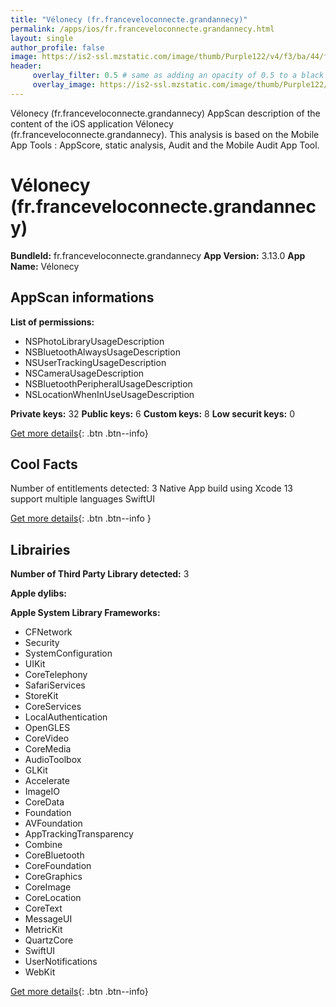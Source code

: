 ```yaml
---
title: "Vélonecy (fr.franceveloconnecte.grandannecy)"
permalink: /apps/ios/fr.franceveloconnecte.grandannecy.html
layout: single
author_profile: false
image: https://is2-ssl.mzstatic.com/image/thumb/Purple122/v4/f3/ba/44/f3ba44b1-5cf4-e294-061b-aebbfeb5dfbe/AppIcon-1x_U007emarketing-0-7-0-85-220.png/512x512bb.jpg
header: 
     overlay_filter: 0.5 # same as adding an opacity of 0.5 to a black background
     overlay_image: https://is2-ssl.mzstatic.com/image/thumb/Purple122/v4/f3/ba/44/f3ba44b1-5cf4-e294-061b-aebbfeb5dfbe/AppIcon-1x_U007emarketing-0-7-0-85-220.png/512x512bb.jpg
---
```

Vélonecy (fr.franceveloconnecte.grandannecy) AppScan description of the content of the iOS application Vélonecy (fr.franceveloconnecte.grandannecy). This analysis is based on the Mobile App Tools : AppScore, static analysis, Audit and the Mobile Audit App Tool.

# Vélonecy (fr.franceveloconnecte.grandannecy)

**BundleId:** fr.franceveloconnecte.grandannecy
**App Version:** 3.13.0
**App Name:** Vélonecy


## AppScan informations 

**List of permissions:** 
- NSPhotoLibraryUsageDescription 
- NSBluetoothAlwaysUsageDescription
- NSUserTrackingUsageDescription
- NSCameraUsageDescription
- NSBluetoothPeripheralUsageDescription
- NSLocationWhenInUseUsageDescription
  
  
**Private keys:** 32
**Public keys:** 6
**Custom keys:** 8
**Low securit keys:** 0
  
[Get more details](/pricing.html){: .btn .btn--info}

## Cool Facts

Number of entitlements detected: 3
Native App
build using Xcode 13
support multiple languages
SwiftUI
  
[Get more details](/pricing.html){: .btn .btn--info }

## Librairies 
**Number of Third Party Library detected:** 3


**Apple dylibs:**


**Apple System Library Frameworks:**
- CFNetwork
- Security
- SystemConfiguration
- UIKit
- CoreTelephony
- SafariServices
- StoreKit
- CoreServices
- LocalAuthentication
- OpenGLES
- CoreVideo
- CoreMedia
- AudioToolbox
- GLKit
- Accelerate
- ImageIO
- CoreData
- Foundation
- AVFoundation
- AppTrackingTransparency
- Combine
- CoreBluetooth
- CoreFoundation
- CoreGraphics
- CoreImage
- CoreLocation
- CoreText
- MessageUI
- MetricKit
- QuartzCore
- SwiftUI
- UserNotifications
- WebKit


  
[Get more details](/pricing.html){: .btn .btn--info}

